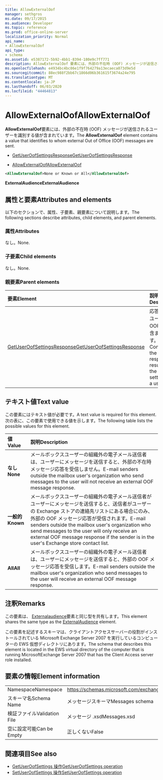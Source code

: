 ```yaml
---
title: AllowExternalOof
manager: sethgros
ms.date: 09/17/2015
ms.audience: Developer
ms.topic: reference
ms.prod: office-online-server
localization_priority: Normal
api_name:
- AllowExternalOof
api_type:
- schema
ms.assetid: e5387172-5b92-4bb1-8394-180e9c7ff771
description: AllowExternalOof 要素には、外部の不在時 (OOF) メッセージが送信されるユーザーを識別する値が含まれています。
ms.openlocfilehash: e4934bc4bc86e1f9f764279a13ecaeca073d9e5d
ms.sourcegitcommit: 88ec988f2bb67c1866d06b361615f3674a24e795
ms.translationtype: MT
ms.contentlocale: ja-JP
ms.lasthandoff: 06/03/2020
ms.locfileid: "44464813"
---
```

# <a name="allowexternaloof"></a><span data-ttu-id="23967-103">AllowExternalOof</span><span class="sxs-lookup"><span data-stu-id="23967-103">AllowExternalOof</span></span>

<span data-ttu-id="23967-104">**AllowExternalOof**要素には、外部の不在時 (OOF) メッセージが送信されるユーザーを識別する値が含まれています。</span><span class="sxs-lookup"><span data-stu-id="23967-104">The **AllowExternalOof** element contains a value that identifies to whom external Out of Office (OOF) messages are sent.</span></span> 
  
- [<span data-ttu-id="23967-105">GetUserOofSettingsResponse</span><span class="sxs-lookup"><span data-stu-id="23967-105">GetUserOofSettingsResponse</span></span>](getuseroofsettingsresponse.md)
  
- [<span data-ttu-id="23967-106">AllowExternalOof</span><span class="sxs-lookup"><span data-stu-id="23967-106">AllowExternalOof</span></span>](allowexternaloof.md)
  
```xml
<AllowExternalOof>None or Known or All</AllowExternalOof>
```

 <span data-ttu-id="23967-107">**ExternalAudience**</span><span class="sxs-lookup"><span data-stu-id="23967-107">**ExternalAudience**</span></span>
## <a name="attributes-and-elements"></a><span data-ttu-id="23967-108">属性と要素</span><span class="sxs-lookup"><span data-stu-id="23967-108">Attributes and elements</span></span>

<span data-ttu-id="23967-109">以下のセクションで、属性、子要素、親要素について説明します。</span><span class="sxs-lookup"><span data-stu-id="23967-109">The following sections describe attributes, child elements, and parent elements.</span></span>
  
### <a name="attributes"></a><span data-ttu-id="23967-110">属性</span><span class="sxs-lookup"><span data-stu-id="23967-110">Attributes</span></span>

<span data-ttu-id="23967-111">なし。</span><span class="sxs-lookup"><span data-stu-id="23967-111">None.</span></span>
  
### <a name="child-elements"></a><span data-ttu-id="23967-112">子要素</span><span class="sxs-lookup"><span data-stu-id="23967-112">Child elements</span></span>

<span data-ttu-id="23967-113">なし。</span><span class="sxs-lookup"><span data-stu-id="23967-113">None.</span></span>
  
### <a name="parent-elements"></a><span data-ttu-id="23967-114">親要素</span><span class="sxs-lookup"><span data-stu-id="23967-114">Parent elements</span></span>

|<span data-ttu-id="23967-115">**要素**</span><span class="sxs-lookup"><span data-stu-id="23967-115">**Element**</span></span>|<span data-ttu-id="23967-116">**説明**</span><span class="sxs-lookup"><span data-stu-id="23967-116">**Description**</span></span>|
|:-----|:-----|
|[<span data-ttu-id="23967-117">GetUserOofSettingsResponse</span><span class="sxs-lookup"><span data-stu-id="23967-117">GetUserOofSettingsResponse</span></span>](getuseroofsettingsresponse.md) <br/> |<span data-ttu-id="23967-118">応答結果とユーザーの OOF 設定が含まれます。</span><span class="sxs-lookup"><span data-stu-id="23967-118">Contains the response results and the OOF settings for a user.</span></span>  <br/> |
   
## <a name="text-value"></a><span data-ttu-id="23967-119">テキスト値</span><span class="sxs-lookup"><span data-stu-id="23967-119">Text value</span></span>

<span data-ttu-id="23967-120">この要素にはテキスト値が必要です。</span><span class="sxs-lookup"><span data-stu-id="23967-120">A text value is required for this element.</span></span> <span data-ttu-id="23967-121">次の表に、この要素で使用できる値を示します。</span><span class="sxs-lookup"><span data-stu-id="23967-121">The following table lists the possible values for this element.</span></span>
  
|<span data-ttu-id="23967-122">**値**</span><span class="sxs-lookup"><span data-stu-id="23967-122">**Value**</span></span>|<span data-ttu-id="23967-123">**説明**</span><span class="sxs-lookup"><span data-stu-id="23967-123">**Description**</span></span>|
|:-----|:-----|
|<span data-ttu-id="23967-124">**なし**</span><span class="sxs-lookup"><span data-stu-id="23967-124">**None**</span></span> <br/> |<span data-ttu-id="23967-125">メールボックスユーザーの組織外の電子メール送信者は、ユーザーにメッセージを送信すると、外部の不在時メッセージ応答を受信しません。</span><span class="sxs-lookup"><span data-stu-id="23967-125">E-mail senders outside the mailbox user's organization who send messages to the user will not receive an external OOF message response.</span></span>  <br/> |
|<span data-ttu-id="23967-126">**一般的**</span><span class="sxs-lookup"><span data-stu-id="23967-126">**Known**</span></span> <br/> |<span data-ttu-id="23967-127">メールボックスユーザーの組織外の電子メール送信者がユーザーにメッセージを送信すると、送信者がユーザーの Exchange ストアの連絡先リストにある場合にのみ、外部の OOF メッセージ応答が受信されます。</span><span class="sxs-lookup"><span data-stu-id="23967-127">E-mail senders outside the mailbox user's organization who send messages to the user will only receive an external OOF message response if the sender is in the user's Exchange store contact list.</span></span>  <br/> |
|<span data-ttu-id="23967-128">**All**</span><span class="sxs-lookup"><span data-stu-id="23967-128">**All**</span></span> <br/> |<span data-ttu-id="23967-129">メールボックスユーザーの組織外の電子メール送信者は、ユーザーにメッセージを送信すると、外部の OOF メッセージ応答を受信します。</span><span class="sxs-lookup"><span data-stu-id="23967-129">E-mail senders outside the mailbox user's organization who send messages to the user will receive an external OOF message response.</span></span>  <br/> |
   
## <a name="remarks"></a><span data-ttu-id="23967-130">注釈</span><span class="sxs-lookup"><span data-stu-id="23967-130">Remarks</span></span>

<span data-ttu-id="23967-131">この要素は、 [Externalaudience](externalaudience.md)要素と同じ型を共有します。</span><span class="sxs-lookup"><span data-stu-id="23967-131">This element shares the same type as the [ExternalAudience](externalaudience.md) element.</span></span> 
  
<span data-ttu-id="23967-132">この要素を記述するスキーマは、クライアントアクセスサーバーの役割がインストールされている Microsoft Exchange Server 2007 を実行しているコンピューターの EWS 仮想ディレクトリにあります。</span><span class="sxs-lookup"><span data-stu-id="23967-132">The schema that describes this element is located in the EWS virtual directory of the computer that is running MicrosoftExchange Server 2007 that has the Client Access server role installed.</span></span>
  
## <a name="element-information"></a><span data-ttu-id="23967-133">要素の情報</span><span class="sxs-lookup"><span data-stu-id="23967-133">Element information</span></span>

|||
|:-----|:-----|
|<span data-ttu-id="23967-134">Namespace</span><span class="sxs-lookup"><span data-stu-id="23967-134">Namespace</span></span>  <br/> |https://schemas.microsoft.com/exchange/services/2006/messages  <br/> |
|<span data-ttu-id="23967-135">スキーマ名</span><span class="sxs-lookup"><span data-stu-id="23967-135">Schema Name</span></span>  <br/> |<span data-ttu-id="23967-136">メッセージスキーマ</span><span class="sxs-lookup"><span data-stu-id="23967-136">Messages schema</span></span>  <br/> |
|<span data-ttu-id="23967-137">検証ファイル</span><span class="sxs-lookup"><span data-stu-id="23967-137">Validation File</span></span>  <br/> |<span data-ttu-id="23967-138">メッセージ .xsd</span><span class="sxs-lookup"><span data-stu-id="23967-138">Messages.xsd</span></span>  <br/> |
|<span data-ttu-id="23967-139">空に設定可能</span><span class="sxs-lookup"><span data-stu-id="23967-139">Can be Empty</span></span>  <br/> |<span data-ttu-id="23967-140">正しくない</span><span class="sxs-lookup"><span data-stu-id="23967-140">False</span></span>  <br/> |
   
## <a name="see-also"></a><span data-ttu-id="23967-141">関連項目</span><span class="sxs-lookup"><span data-stu-id="23967-141">See also</span></span>

- [<span data-ttu-id="23967-142">GetUserOofSettings 操作</span><span class="sxs-lookup"><span data-stu-id="23967-142">GetUserOofSettings operation</span></span>](getuseroofsettings-operation.md) 
- [<span data-ttu-id="23967-143">SetUserOofSettings 操作</span><span class="sxs-lookup"><span data-stu-id="23967-143">SetUserOofSettings operation</span></span>](setuseroofsettings-operation.md)

